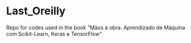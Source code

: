 # Last_Oreilly
Repo for codes used in the book "Mãos à obra: Aprendizado de Máquina com Scikit-Learn, Keras e TensorFlow"
